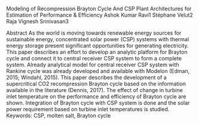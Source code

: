 Modeling of Recompression Brayton Cycle And CSP Plant
Architectures for Estimation of Performance & Efficiency
Ashok Kumar Ravi1 Stéphane Velut2 Raja Vignesh Srinivasan3

Abstract
As the world is moving towards renewable energy
sources for sustainable energy, concentrated solar
power (CSP) systems with thermal energy storage
present significant opportunities for generating
electricity. This paper describes an effort to develop an
analytic platform for Brayton cycle and connect it to
central receiver CSP system to form a complete
system. Already analytical model for central receiver
CSP system with Rankine cycle was already developed
and available with Modelon (Edman, 2015; Windahl,
2015). This paper describes the development of a
supercritical CO2 recompression Brayton cycle based
on the information available in the literature (Dennis,
2017). The effect of change in turbine inlet temperature
on the performance and efficiency of Brayton cycle are
shown. Integration of Brayton cycle with CSP system
is done and the solar power requirement based on
turbine inlet temperatures is studied.
Keywords: CSP, molten salt, Brayton cycle
